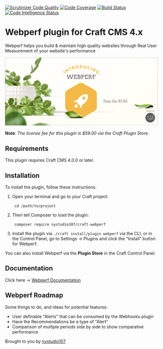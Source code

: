 [![Scrutinizer Code Quality](https://scrutinizer-ci.com/g/nystudio107/craft-webperf/badges/quality-score.png?b=v4)](https://scrutinizer-ci.com/g/nystudio107/craft-webperf/?branch=v4) [![Code Coverage](https://scrutinizer-ci.com/g/nystudio107/craft-webperf/badges/coverage.png?b=v4)](https://scrutinizer-ci.com/g/nystudio107/craft-webperf/?branch=v4) [![Build Status](https://scrutinizer-ci.com/g/nystudio107/craft-webperf/badges/build.png?b=v4)](https://scrutinizer-ci.com/g/nystudio107/craft-webperf/build-status/v4) [![Code Intelligence Status](https://scrutinizer-ci.com/g/nystudio107/craft-webperf/badges/code-intelligence.svg?b=v4)](https://scrutinizer-ci.com/code-intelligence)

# Webperf plugin for Craft CMS 4.x

Webperf helps you build & maintain high quality websites through Real User Measurement of your website's performance

![Screenshot](./docs/docs/resources/img/plugin-banner.jpg)

**Note**: _The license fee for this plugin is $59.00 via the Craft Plugin Store._

## Requirements

This plugin requires Craft CMS 4.0.0 or later.

## Installation

To install the plugin, follow these instructions.

1. Open your terminal and go to your Craft project:

        cd /path/to/project

2. Then tell Composer to load the plugin:

        composer require nystudio107/craft-webperf

3. Install the plugin via `./craft install/plugin webperf` via the CLI, or in the Control Panel, go to Settings → Plugins and click the “Install” button for Webperf.

You can also install Webperf via the **Plugin Store** in the Craft Control Panel.

## Documentation

Click here -> [Webperf Documentation](https://nystudio107.com/plugins/webperf/documentation)

## Webperf Roadmap

Some things to do, and ideas for potential features:

* User definable "Alerts" that can be consumed by the Webhooks plugin
* Have the Recommendations be a type of "Alert"
* Comparison of multiple periods side by side to show comparative performance

Brought to you by [nystudio107](https://nystudio107.com)
